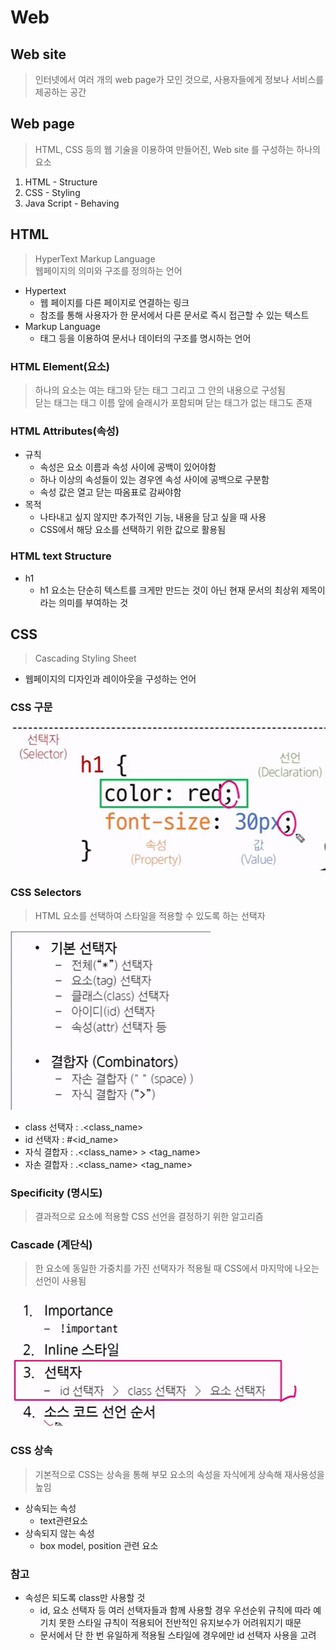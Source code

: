 # Web
## Web site
> 인터넷에서 여러 개의 web page가 모인 것으로, 사용자들에게 정보나 서비스를 제공하는 공간
## Web page 
> HTML, CSS 등의 웹 기술을 이용하여 만들어진, Web site 를 구성하는 하나의 요소
1. HTML - Structure
2. CSS - Styling
3. Java Script - Behaving

## HTML
> HyperText Markup Language <br>
웹페이지의 의미와 구조를 정의하는 언어
- Hypertext
    - 웹 페이지를 다른 페이지로 연결하는 링크 
    - 참조를 통해 사용자가 한 문서에서 다른 문서로 즉시 접근할 수 있는 텍스트
- Markup Language
    - 태그 등을 이용하여 문서나 데이터의 구조를 명시하는 언어

### HTML Element(요소)
> 하나의 요소는 여는 태그와 닫는 태그 그리고 그 안의 내용으로 구성됨 <br> 닫는 태그는 태그 이름 앞에 슬래시가 포함되며 닫는 태그가 없는 태그도 존재

### HTML Attributes(속성)
- 규칙 
    - 속성은 요소 이름과 속성 사이에 공백이 있어야함
    - 하나 이상의 속성들이 있는 경우엔 속성 사이에 공백으로 구분함
    - 속성 값은 열고 닫는 따옴표로 감싸야함
- 목적
    - 나타내고 싶지 않지만 추가적인 기능, 내용을 담고 싶을 때 사용
    - CSS에서 해당 요소를 선택하기 위한 값으로 활용됨

### HTML text Structure
- h1   
    - h1 요소는 단순히 텍스트를 크게만 만드는 것이 아닌 현재 문서의 최상위 제목이라는 의미를 부여하는 것

## CSS 
> Cascading Styling Sheet
- 웹페이지의 디자인과 레이아웃을 구성하는 언어

### CSS 구문
![이미지](/images/css.png)
 
### CSS Selectors
> HTML 요소를 선택하여 스타일을 적용할 수 있도록 하는 선택자

![이미지](/images/cssselectors.png)
- class 선택자 : .<class_name>
- id 선택자 : #<id_name>
- 자식 결합자 : .<class_name> > <tag_name>
- 자손 결합자 : .<class_name> <tag_name>

### Specificity (명시도)
> 결과적으로 요소에 적용할 CSS 선언을 결정하기 위한 알고리즘

### Cascade (계단식)
> 한 요소에 동일한 가중치를 가진 선택자가 적용될 때 CSS에서 
마지막에 나오는 선언이 사용됨

![이미지](/images/cascade.png)

### CSS 상속
> 기본적으로 CSS는 상속을 통해 부모 요소의 속성을 자식에게 상속해 재사용성을 높임

- 상속되는 속성
    - text관련요소
- 상속되지 않는 속성
    - box model, position 관련 요소

### 참고
- 속성은 되도록 class만 사용할 것
    - id, 요소 선택자 등 여러 선택자들과 함께 사용할 경우 우선순위 규칙에 따라 예기치 못한 스타일 규칙이 적용되어 전반적인 유지보수가 어려워지기 때문
    - 문서에서 단 한 번 유일하게 적용될 스타일에 경우에만 id 선택자 사용을 고려

